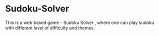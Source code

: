# Sudoku-Solver
This is a web based game - Sudoku Solver , where one can play sudoku with different level of difficulty and themes.
